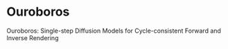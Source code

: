 # Ouroboros
Ouroboros: Single-step Diffusion Models for Cycle-consistent Forward and Inverse Rendering
